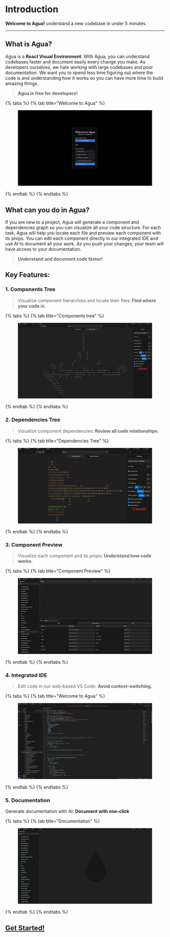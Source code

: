 # Introduction

**Welcome to Agua!** understand a new codebase in under 5 minutes.

***



## What is Agua?

Agua is a **React Visual Environment**. With Agua, you can understand codebases faster and document easily every change you make. As developers ourselves, we hate working with large codebases and poor documentation. We want you to spend less time figuring out where the code is and understanding how it works so you can have more time to build amazing things.&#x20;

> **Agua is free for developers!**

{% tabs %}
{% tab title="Welcome to Agua" %}
<figure><img src=".gitbook/assets/Agua-Menu-Reduced.png" alt=""><figcaption></figcaption></figure>
{% endtab %}
{% endtabs %}



## What can you do in Agua?

If you are new to a project, Agua will generate a component and dependencies graph so you can visualize all your code structure. For each task, Agua will help you locate each file and preview each component with its props. You can edit each component directly in our integrated IDE and use AI to document all your work. As you push your changes, your team will have access to your documentation.

> **Understand and document code faster!**



## Key Features:



### 1. Components Tree

> Visualize component hierarchies and locate their files: ‍**Find where your code is.**

{% tabs %}
{% tab title="Components tree" %}
<figure><img src=".gitbook/assets/Component-Tree-Reduced.png" alt=""><figcaption></figcaption></figure>
{% endtab %}
{% endtabs %}



### 2. Dependencies Tree

> Visualize component dependencies: **Review all code relationships.**

{% tabs %}
{% tab title="Dependencies Tree" %}
<figure><img src=".gitbook/assets/Dependency-Tree-Reduced.png" alt=""><figcaption></figcaption></figure>
{% endtab %}
{% endtabs %}



### 3. Component Preview

> Visualize each component and its props: **Understand how code works.**

{% tabs %}
{% tab title="Component Preview" %}
<figure><img src=".gitbook/assets/Component-Preview-Reduced.png" alt=""><figcaption></figcaption></figure>
{% endtab %}
{% endtabs %}



### 4. Integrated IDE

> Edit code in our web-based VS Code: **Avoid context-switching.**

{% tabs %}
{% tab title="Welcome to Agua" %}
<figure><img src=".gitbook/assets/Integrated-IDE-Reduced.png" alt=""><figcaption></figcaption></figure>
{% endtab %}
{% endtabs %}



### 5.  Documentation

Generate documentation with AI: **Document with one-click**

{% tabs %}
{% tab title="Documentation" %}
<figure><img src=".gitbook/assets/Component-List-Reduced.png" alt=""><figcaption></figcaption></figure>
{% endtab %}
{% endtabs %}



## [Get Started!](quick-start/sentry-tutorial.md)

